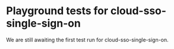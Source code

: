 # Playground tests for cloud-sso-single-sign-on
We are still awaiting the first test run for cloud-sso-single-sign-on.
